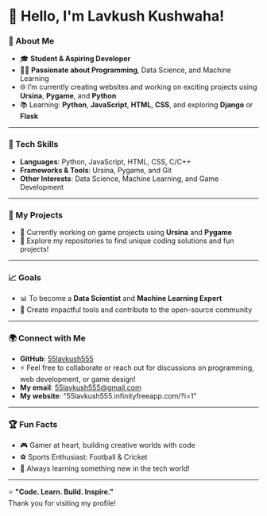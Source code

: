 # 👋 Hello, I'm Lavkush Kushwaha!

### 🌟 About Me
- 🎓 **Student & Aspiring Developer**  
- 🧑‍💻 **Passionate about Programming**, Data Science, and Machine Learning  
- 🌐 I’m currently creating websites and working on exciting projects using **Ursina**, **Pygame**, and **Python**  
- 📚 Learning: **Python**, **JavaScript**, **HTML**, **CSS**, and exploring **Django** or **Flask**  

---

### 🔧 Tech Skills
- **Languages**: Python, JavaScript, HTML, CSS, C/C++
- **Frameworks & Tools**: Ursina, Pygame, and Git  
- **Other Interests**: Data Science, Machine Learning, and Game Development  

---

### 📂 My Projects
- 🚀 Currently working on game projects using **Ursina** and **Pygame**  
- 🌟 Explore my repositories to find unique coding solutions and fun projects!  

---

### 📈 Goals
- 📊 To become a **Data Scientist** and **Machine Learning Expert**  
- 🌟 Create impactful tools and contribute to the open-source community  

---

### 🌍 Connect with Me
- **GitHub**: [55lavkush555](https://github.com/55lavkush555)  
- ⚡ Feel free to collaborate or reach out for discussions on programming, web development, or game design!
- **My email**: 55lavkush555@gmail.com
- **My website**: "55lavkush555.infinityfreeapp.com/?i=1"

---

### 🏆 Fun Facts
- 🎮 Gamer at heart, building creative worlds with code  
- ⚽ Sports Enthusiast: Football & Cricket  
- 🌱 Always learning something new in the tech world!  

---

⭐️ **"Code. Learn. Build. Inspire."**  
Thank you for visiting my profile!  
